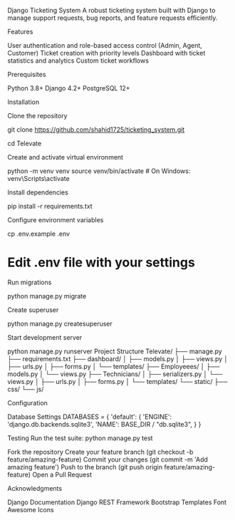 Django Ticketing System
A robust ticketing system built with Django to manage support requests, bug reports, and feature requests efficiently.

Features

User authentication and role-based access control (Admin, Agent, Customer)
Ticket creation with priority levels 
Dashboard with ticket statistics and analytics
Custom ticket workflows

Prerequisites

Python 3.8+
Django 4.2+
PostgreSQL 12+


Installation

Clone the repository

git clone https://github.com/shahid1725/ticketing_system.git

cd Televate

Create and activate virtual environment

python -m venv venv
source venv/bin/activate  # On Windows: venv\Scripts\activate

Install dependencies

pip install -r requirements.txt

Configure environment variables

cp .env.example .env
# Edit .env file with your settings

Run migrations

python manage.py migrate

Create superuser

python manage.py createsuperuser

Start development server

python manage.py runserver
Project Structure
Televate/
├── manage.py
├── requirements.txt
├── dashboard/
│   ├── models.py
│   ├── views.py
│   ├── urls.py
│   ├── forms.py
│   └── templates/
├── Employeees/
│   ├── models.py
│   └── views.py
├── Technicians/
│   ├── serializers.py
│   └── views.py
│   ├── urls.py
│   ├── forms.py
│   └── templates/
└── static/
    ├── css/
    └── js/
    
Configuration

Database Settings
DATABASES = {
    'default': {
        'ENGINE': 'django.db.backends.sqlite3',
        'NAME': BASE_DIR / "db.sqlite3",
    }
}


Testing
Run the test suite:
python manage.py test


Fork the repository
Create your feature branch (git checkout -b feature/amazing-feature)
Commit your changes (git commit -m 'Add amazing feature')
Push to the branch (git push origin feature/amazing-feature)
Open a Pull Request


Acknowledgments

Django Documentation
Django REST Framework
Bootstrap Templates
Font Awesome Icons
